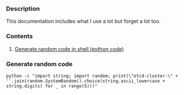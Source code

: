 ### Description
This documentation includes what I use a lot but forget a lot too.
### Contents
1. [Generate random code in shell (python code)](https://github.com/esevan/env/new/master?readme=1#generate-random-code)
### Generate random code
```
python -c "import string; import random; print(\"etcd-cluster-\" + ''.join(random.SystemRandom().choice(string.ascii_lowercase + string.digits) for _ in range(5)))"
```
